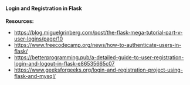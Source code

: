 #### Login and Registration in Flask

__Resources:__
* https://blog.miguelgrinberg.com/post/the-flask-mega-tutorial-part-v-user-logins/page/10
* https://www.freecodecamp.org/news/how-to-authenticate-users-in-flask/
* https://betterprogramming.pub/a-detailed-guide-to-user-registration-login-and-logout-in-flask-e86535665c07
* https://www.geeksforgeeks.org/login-and-registration-project-using-flask-and-mysql/
